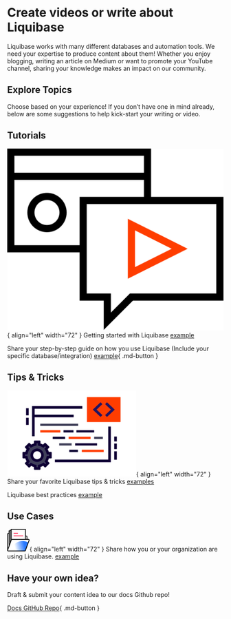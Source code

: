 # Create videos or write about Liquibase
Liquibase works with many different databases and automation tools. We need your expertise to produce content about them! 
Whether you enjoy blogging, writing an article on Medium or want to promote your YouTube channel, sharing your knowledge makes an impact on our community.

## Explore Topics

Choose based on your experience! If you don’t have one in mind already, below are some suggestions to help kick-start your writing or video.

## Tutorials

![Image title](images/tutorials.svg){ align="left" width="72" }
Getting started with Liquibase [example](https://medium.com/podiihq/getting-started-with-liquibase-8965897092aa)

Share your step-by-step guide on how you use Liquibase (Include your specific database/integration) [example](https://reflectoring.io/database-migration-spring-boot-liquibase/){ .md-button }

## Tips & Tricks

![Image title](images/tips-and-tricks.png){ align="left" width="72" }
Share your favorite Liquibase tips & tricks [examples](https://www.liquibase.com/category/tips-tricks)

Liquibase best practices [example](https://www.liquibase.org/get-started/best-practices)

## Use Cases

![Image title](images/use-cases.png){ align="left" width="72" }
Share how you or your organization are using Liquibase. [example](https://www.liquibase.com/blog/database-change-automation-journey)

## Have your own idea?

Draft & submit your content idea to our docs Github repo!

[Docs GitHub Repo](https://github.com/Datical/liquibase-docs/issues/new){ .md-button }
